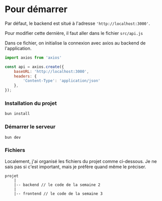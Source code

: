 # Pour démarrer

Par défaut, le backend est situé à l'adresse `'http://localhost:3000'`. 

Pour modifier cette dernière, il faut aller dans le fichier ```src/api.js```


Dans ce fichier, on initialise la connexion avec axios au backend de l'application.

```js
import axios from 'axios'

const api = axios.create({
    baseURL: 'http://localhost:3000',
    headers: {
        'Content-Type': 'application/json'
    },
});
```
### Installation du projet

```sh
bun install
```

### Démarrer le serveur 

```sh
bun dev
```

### Fichiers

Localement, j'ai organisé les fichiers du projet comme ci-dessous. 
Je ne sais pas si c'est important, mais je préfère quand même le préciser.

```text
projet 
    |
    |-- backend // le code de la semaine 2
    |
    |-- frontend // le code de la semaine 3
```
